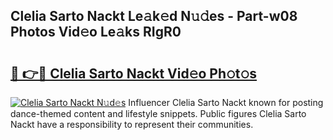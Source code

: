 ## Clelia Sarto Nackt Le𝚊k𝚎d N𝚞𝚍es - Part-w08 Photos Vid𝚎o Le𝚊ks RIgR0

# <h2><a href="http://fb35baq.evod.top/?m=Clelia+Sarto+Nackt">🔗 👉🔴 Clelia Sarto Nackt Vid𝚎o Ph𝚘t𝚘s</a></h2>

[![Clelia Sarto Nackt N𝚞d𝚎s](https://i.imgur.com/8V9OHl7.gif)](http://fb35baq.evod.top/?m=Clelia+Sarto+Nackt)
Influencer Clelia Sarto Nackt known for posting dance-themed content and lifestyle snippets. Public figures Clelia Sarto Nackt have a responsibility to represent their communities. 
